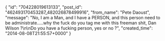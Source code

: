  {
   "id": "704228019613133",
   "post_id": "462493170453287_482026878499916",
   "from_name": "Pete Daoust",
   "message": "No, I am a Man, and I have a PERSON, and this person need to be administrate.....why the fuck do you tag me with this freeman shit, Dan Wilson ?\n\nDo you have a fucking person, yes or no ?",
   "created_time": "2014-08-08T21:55:57+0000"
 }

